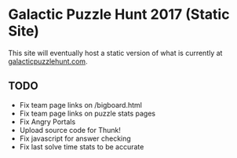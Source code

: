 # Galactic Puzzle Hunt 2017 (Static Site)

This site will eventually host a static version of what is currently at [galacticpuzzlehunt.com](https://galacticpuzzlehunt.com).

## TODO

* Fix team page links on /bigboard.html
* Fix team page links on puzzle stats pages
* Fix Angry Portals
* Upload source code for Thunk!
* Fix javascript for answer checking
* Fix last solve time stats to be accurate
